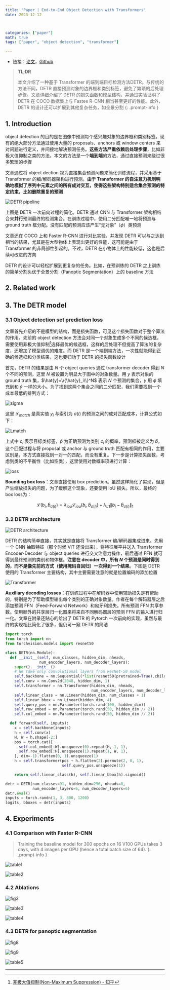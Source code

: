 ```yaml
---
title: "Paper | End-to-End Object Detection with Transformers"
date: 2023-12-12



categories: ["paper"]
math: true
tags: ["paper", "object detection", "transformer"]

---
```


- 链接：[论文](https://arxiv.org/abs/2005.12872)，[Github](https://github.com/facebookresearch/detr)

> **TL;DR**
>
> 本文介绍了一种基于 Transformer 的端到端目标检测方法DETR。与传统的方法不同，DETR 直接预测对象的边界框和类别标签，避免了繁琐的后处理步骤。文章详细介绍了 DETR 的损失函数和模型结构，并通过实验证明了 DETR 在 COCO 数据集上与 Fastee R-CNN 相当甚至更好的性能。此外，DETR 的设计还可以扩展到其他复杂任务，如全景分割
{: .prompt-info }

## 1. Introduction

object detection 的目的是在图像中预测每个感兴趣对象的边界框和类别标签。现有的绝大部分方法通过使用大量的 proposals、anchors 或 window centers 来对问题进行定义，并间接地解决预测任务。**这些方法严重依赖后处理步骤**，比如非极大值抑制之类的方法。本文的方法是一个**端到端**的方法，通过直接预测来绕过很多繁琐的步骤

文章通过将 object dection 视为直接集合预测问题来简化训练流程，并采用基于 Transformer 的编/解码器架构进行预测。**由于 Transformer 的自注意力机制明确地模拟了序列中元素之间的所有成对交互，使得这些架构特别适合集合预测的特定约束，比如删除重复的预测**

![DETR pipeline](/assets/images/2023-12-12-end-to-end-object-detection-with-transformers/2023-12-11-19-31-51.png)

上图是 DETR 一次前向过程的简化。DETR 通过 CNN 与 Transformer 架构相结合来**并行**预测最终的检测集合。在训练过程中，使用二分匹配唯一地将预测与 ground truth 框分配。没有匹配的预测应该产生“无对象”（$\phi$）类预测

文章还在 COCO 上和 Faster R-CNN 进行对比实验，并发现 DETR 可以与之达到相当的结果，尤其是在大型物体上表现出更好的性能，这可能是由于 Transformer 的非局部性引起的。不过，DETR 在小物体上的性能较低，这也是后续可改进的方向

DETR 的设计可以轻松扩展到更复杂的任务。比如，在预训练的 DETR 之上训练的简单分割头优于全景分割（Panoptic Segmentation）上的 baseline 方法

## 2. Related work

## 3. The DETR model

### 3.1 Object detection set prediction loss

文章首先介绍的不是模型的结构，而是损失函数，可见这个损失函数对于整个算法的作用。先前的 object detection 方法会对同一个对象生成多个不同的候选框，需要使用非极大值抑制[^1]选择最优的候选框，这样的后处理不但提高了算法的复杂度，还增加了模型调优的难度。而 DETR 是一个端到端方法，一次性就能得到正确的候选框和分类结果，这也要归功于 DETR 的损失函数设计

首先，DETR 的结果是由 $N$ 个 object queries 通过 transformer decoder 得到 $N$ 个不同的预测，这里 $N$ 被设置为明显大于图中的对象数量。用 $y$ 表示对象的 ground truth 集，$\hat{y}=\\{\hat{y}_i\\}^N$ 表示 $N$ 个预测的集合，$y$ 用 $\phi$ 填充到和 $\hat{y}$ 一样的大小。为了找到这两个集合之间的二分匹配，我们需要找到一个成本最低的排列方式：

![sigma](/assets/images/2023-12-12-end-to-end-object-detection-with-transformers/2023-12-11-23-27-02.png)

这里 $\mathcal{L}_{match}$ 是真实值 $y_i$ 与索引为 $\sigma (i)$ 的预测之间的成对匹配成本，计算公式如下：

![Lmatch](/assets/images/2023-12-12-end-to-end-object-detection-with-transformers/2023-12-11-23-25-11.png)

上式中 $c_i$ 表示目标类标签，$\hat{p}$ 为正确预测为类别 $c_i$ 的概率，预测框被定义为 $\hat{b}$。这个匹配过程与将 proposal 或 anchor 与 ground truth 匹配有相同的作用，主要区别是，本方式直接找到一对一的匹配，而没有重复。下一步是计算损失函数，考虑到类的不平衡性（比如空类），这里使用对数概率项进行计算：

![loss](/assets/images/2023-12-12-end-to-end-object-detection-with-transformers/2023-12-11-23-29-41.png)

**Bounding box loss**：文章直接使用 box prediction。虽然这样简化了实现，但是产生缩放损失的问题，为了缓解这个现象，还要使用 IoU 损失。所以，最终的 box loss为：

$$
\mathcal{L}(b_i,\hat{b}_{\sigma(i)})=\lambda_{iou}\mathcal{L}_{iou}(b_i,\hat{b}_{\sigma(i)})+\lambda_{L1}\lVert b_i-\hat{b}_{\sigma(i)}\rVert_1
$$

### 3.2 DETR architecture

![DETR architecture](/assets/images/2023-12-12-end-to-end-object-detection-with-transformers/2023-12-12-09-35-36.png)

DETR 的结构简单直接，其实就是直接将 Transformer 编/解码器集成进来。先用一个 CNN 抽取特征（那个时候 ViT 还没出来），将特征展平并送入 Transformer Encoder-Decoder 与 object queries 进行交叉注意力操作，最后通过 FFN 就可得到最终预测的类别和物体框。**注意在 decoder 中，所有 $N$ 个预测是同时得到的，而不是像先前的方式（使用掩码自回归）一次得到一个结果**。下图是 DETR 使用的 Transformer 主要结构，其中主要需要注意的就是位置编码的添加位置

![Transformer](/assets/images/2023-12-12-end-to-end-object-detection-with-transformers/2023-12-12-09-44-43.png)

**Auxiliary decoding losses**：在训练过程中在解码器中使用辅助损失是有帮助的，特别是为了帮助模型输出每个类别的正确对象数量。作者在每个解码器层之后添加预测 FFN（Feed-Forward Network）和匈牙利损失。所有预测 FFN 共享参数。使用额外的共享层归一化器来将来自不同解码器层的预测 FFN 的输入进行归一化。文章在附录还贴心的给出了 DETR 的 Pytorch 一次前向的实现，虽然与最终的实现相比简化了很多，但仍可一窥 DETR 的简洁

```python
import torch
from torch import nn
from torchvision.models import resnet50

class DETR(nn.Module):
  def __init__(self, num_classes, hidden_dim, nheads,
               num_encoder_layers, num_decoder_layers):
    super().__init__()
    # We take only convolutional layers from ResNet-50 model
    self.backbone = nn.Sequential(*list(resnet50(pretrained=True).children())[:-2])
    self.conv = nn.Conv2d(2048, hidden_dim, 1)
    self.transformer = nn.Transformer(hidden_dim, nheads,
                                      num_encoder_layers, num_decoder_layers)
    self.linear_class = nn.Linear(hidden_dim, num_classes + 1)
    self.linear_bbox = nn.Linear(hidden_dim, 4)
    self.query_pos = nn.Parameter(torch.rand(100, hidden_dim))
    self.row_embed = nn.Parameter(torch.rand(50, hidden_dim // 2))
    self.col_embed = nn.Parameter(torch.rand(50, hidden_dim // 2))

  def forward(self, inputs):
    x = self.backbone(inputs)
    h = self.conv(x)
    H, W = h.shape[-2:]
    pos = torch.cat([
      self.col_embed[:W].unsqueeze(0).repeat(H, 1, 1), 
      self.row_embed[:H].unsqueeze(1).repeat(1, W, 1),
    ], dim=-1).flatten(0, 1).unsqueeze(1)
    h = self.transformer(pos + h.flatten(2).permute(2, 0, 1),
                         self.query_pos.unsqueeze(1))

    return self.linear_class(h), self.linear_bbox(h).sigmoid()

detr = DETR(num_classes=91, hidden_dim=256, nheads=8,
            num_encoder_layers=6, num_decoder_layers=6)
detr.eval()
inputs = torch.randn(1, 3, 800, 1200)
logits, bboxes = detr(inputs)
```

## 4. Experiments

### 4.1 Comparison with Faster R-CNN

> Training the baseline model for 300 epochs on 16 V100 GPUs takes 3 days, with 4 images per GPU (hence a total batch size of 64).
{: .prompt-info }

![table1](/assets/images/2023-12-12-end-to-end-object-detection-with-transformers/2023-12-12-09-53-15.png)

![table2](/assets/images/2023-12-12-end-to-end-object-detection-with-transformers/2023-12-12-09-54-24.png)

### 4.2 Ablations

![fig3](/assets/images/2023-12-12-end-to-end-object-detection-with-transformers/2023-12-12-09-55-40.png)

![table3](/assets/images/2023-12-12-end-to-end-object-detection-with-transformers/2023-12-12-10-23-08.png)

![table4](/assets/images/2023-12-12-end-to-end-object-detection-with-transformers/2023-12-12-10-23-48.png)

### 4.3 DETR for panoptic segmentation

![fig8](/assets/images/2023-12-12-end-to-end-object-detection-with-transformers/2023-12-12-10-26-18.png)

![fig9](/assets/images/2023-12-12-end-to-end-object-detection-with-transformers/2023-12-12-10-27-04.png)

![table5](/assets/images/2023-12-12-end-to-end-object-detection-with-transformers/2023-12-12-10-28-20.png)

---

[^1]: [非极大值抑制(Non-Maximum Suppression) - 知乎](https://zhuanlan.zhihu.com/p/37489043)

